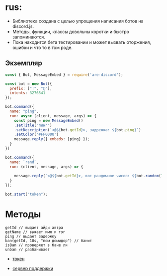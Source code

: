 # rus:
- Библиотека создана с целью упрощения написания ботов на discord.js.
- Методы, функции, классы довольны коротки и быстро запоминаются.
- Пока находится бета тестировании и может вызвать оторжения, ошибки и что то в том роде.

 ## Экземпляр
```js
const { Bot, MessageEmbed } = require('are-discord');

const bot = new Bot({
  prefix: ["!", "@"],
  intents: 3276541
});

bot.command({
  name: "ping",
  run: async (client, message, args) => {
    const ping = new MessageEmbed()
    .setTitle("пинг")
    .setDescription(`<@${bot.getId}>, задрежка: ${bot.ping}`)
    .setColor('#FF0000')
    message.reply({ embeds: [ping] });
  }
})

bot.command({
  name: `rand`,
  run: (client, message, args) => {
    
    message.reply(`<@${bot.getId}>, вот рандомное число: ${bot.random(100, 500)}`)
  }
});

bot.start("token");
```

# Методы
```
getId // выдает айди автра
getName // выжает имя и тэг
ping // выдает задержку
ban(getId, 10s, "пом домидор") // банит 
isBan // проверяет в бане ли
unban // разбанивает
```

- [токен](https://discord.com/developers/applications)

- [сервер поддержки](https://discord.gg/m8Af3GQp)
